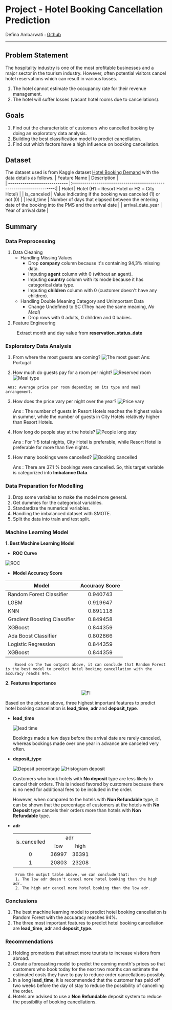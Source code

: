 # Project - Hotel Booking Cancellation Prediction
Defina Ambarwati : [Github](https://github.com/definaa2412)
***

## Problem Statement
  The hospitality industry is one of the most profitable businesses and a major sector in the tourism industry. However, often potential visitors cancel hotel reservations which can result in various losses.
1. The hotel cannot estimate the occupancy rate for their revenue management.
2. The hotel will suffer losses (vacant hotel rooms due to cancellations).

## Goals
1. Find out the characteristic of customers who cancelled booking by doing an exploratory data analysis.
2. Building the best classification model to predict cancellation.
3. Find out which factors have a high influence on booking cancellation.

## Dataset
  The dataset used is from Kaggle dataset [Hotel Booking Demand](https://www.kaggle.com/datasets/jessemostipak/hotel-booking-demand) with the data details as follows.
| Feature Name                    | Description                                                           |   
| -----------------------------   |:---------------------------------------------------------------------:|
| Hotel                           | Hotel (H1 = Resort Hotel or H2 = City Hotel)                          |
| is_canceled                     | Value indicating if the booking was canceled (1) or not (0)           |
| lead_time                       | Number of days that elapsed between the entering date of the booking into the PMS and the arrival date |
| arrival_date_year               | Year of arrival date |


## Summary
### Data Preprocessing
1. Data Cleaning
   * Handling Missing Values
      * Drop **company** column because it's containing 94,3% missing data.
      * Imputing **agent** column with 0 (without an agent).
      * Imputing **country** column with its mode because it has categorical data type.
      * Imputing **children** column with 0 (customer doesn't have any children).
   * Handling Double Meaning Category and Unimportant Data
      * Change Undefined to SC (They have the same meaning, *No Meal*)
      * Drop rows with 0 adults, 0 children and 0 babies.
2. Feature Engineering

$\qquad$ Extract month and day value from **reservation_status_date**
    
### Exploratory Data Analysis
   1. From where the most guests are coming?
      ![The most guest](https://github.com/definaa2412/Hotel-Booking-Cancellation-Prediction/blob/main/images/The%20most%20guest.jpg)
      Ans: Portugal
     
   2. How much do guests pay for a room per night?
      ![Reserved room](https://github.com/definaa2412/Hotel-Booking-Cancellation-Prediction/blob/main/images/Reserved%20room%20type%20adr.png) ![Meal type](https://github.com/definaa2412/Hotel-Booking-Cancellation-Prediction/blob/main/images/Type%20meal%20adr.png)
     
     Ans: Average price per room depending on its type and meal arrangement.
     
   3. How does the price vary per night over the year?
      ![Price vary](https://github.com/definaa2412/Hotel-Booking-Cancellation-Prediction/blob/main/images/room%20per%20night.png)
   
      Ans : The number of guests in Resort Hotels reaches the highest value in summer, while the number of guests in City Hotels relatively higher than Resort Hotels.
  
   4. How long do people stay at the hotels?
      ![People long stay](https://github.com/definaa2412/Hotel-Booking-Cancellation-Prediction/blob/main/images/Long%20Stay.png)
   
      Ans : For 1-5 total nights, City Hotel is preferable, while Resort Hotel is preferable for more than five nights.
   
   5. How many bookings were cancelled?
      ![Booking cancelled](https://github.com/definaa2412/Hotel-Booking-Cancellation-Prediction/blob/main/images/many%20booking%20cancelled.png)
   
      Ans : There are  37.1 % bookings were cancelled. So, this target variable is categorized into **Imbalance Data**.
     
### Data Preparation for Modelling
   1. Drop some variables to make the model more general.
   2. Get dummies for the categorical variables.
   3. Standardize the numerical variables.
   4. Handling the imbalanced dataset with SMOTE.
   5. Split the data into train and test split.
   
### Machine Learning Model

**1. Best Machine Learning Model**

   * **ROC Curve**
   
   ![ROC](https://github.com/definaa2412/Hotel-Booking-Cancellation-Prediction/blob/main/images/ROC%20curve.png)
   
   * **Model Accuracy Score**
   
  <div align="center">
  
  | Model                    | Accuracy Score                                                          |   
  | -----------------------------   |:---------------------------------------------------------------------:|
  | Random Forest Classifier        | 0.940743  |
  | LGBM                    | 0.919647           |
  | KNN                     | 0.891118 |
  | Gradient Boosting Classifier               | 0.849458 |
  | XGBoost               | 0.844359 |
  | Ada Boost Classifier               | 0.802866 |
  | Logistic Regression               | 0.844359 |
  | XGBoost               | 0.844359 |
  
  </div>
  
        Based on the two outputs above, it can conclude that Random Forest is the best model to predict hotel booking cancellation with the accuracy reachs 94%. 
  
**2. Features Importance**

   <div align="center">
  
   ![FI](https://github.com/definaa2412/Hotel-Booking-Cancellation-Prediction/blob/main/images/feature%20importance.png)
  
   </div>
   
   Based on the picture above, three highest important features to predict hotel booking cancellation is **lead_time**, **adr** and **deposit_type**.
   
   * **lead_time**
   
     ![lead time](https://github.com/definaa2412/Hotel-Booking-Cancellation-Prediction/blob/main/images/lead%20time.png)
     
     Bookings made a few days before the arrival date are rarely canceled, whereas bookings made over one year in advance are canceled very often.
     
   * **deposit_type**
   
      ![Deposit percentage](https://github.com/definaa2412/Hotel-Booking-Cancellation-Prediction/blob/main/images/percetage%20deposit.png)
      ![Histogram deposit](https://github.com/definaa2412/Hotel-Booking-Cancellation-Prediction/blob/main/images/histogram%20deposit.png)
      
     Customers who book hotels with **No deposit** type are less likely to cancel their orders. This is indeed favored by customers because there is no need for additional fees to be included in the order. 
      
      However, when compared to the hotels with **Non Refundable** type, it can be shown that the percentage of customers at the hotels with **No Deposit** type cancels their orders more than hotels with **Non Refundable** type.
      
   * **adr**
     
     <div align="center">
     
     <table>
     <tr>
        <td align="center" rowspan="2"> is_cancelled </td>
        <td align="center" colspan="2"> adr </td>
     </tr>
     <tr>
        <td align="center"> low </td>
        <td align="center"> high </td>
     </tr>
     <tr>
        <td align="center"> 0 </td>
        <td align="center"> 36997 </td>
        <td align="center"> 36391 </td>
     </tr>
     <tr>
        <td align="center"> 1 </td>
        <td align="center"> 20803 </td>
        <td align="center"> 23208 </td>
     </tr>
     </table>

     </div>
    
          From the output table above, we can conclude that:
          1. The low adr doesn't cancel more hotel booking than the high adr.
          2. The high adr cancel more hotel booking than the low adr.
    
### Conclusions

1. The best machine learning model to predict hotel booking cancellation is Random Forest with the accuaracy reaches 94%.
2. The three most important features to predict hotel booking cancellation are **lead_time**, **adr** and **deposit_type**.
    
### Recommendations

  1. Holding promotions that attract more tourists to increase visitors from abroad.
  2. Create a forecasting model to predict the coming month's prices so that customers who book today for the next two months can estimate the estimated costs they have to pay to reduce order cancellations possibly.
  3. In a long **lead_time**, it is recommended that the customer has paid off two weeks before the day of stay to reduce the possibility of cancelling the order.
  4. Hotels are advised to use a **Non Refundable** deposit system to reduce the possibility of booking cancellations.
   
     
     
    








